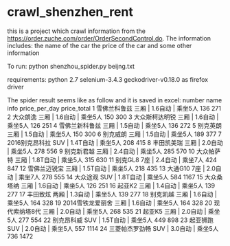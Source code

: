 # crawl_shenzhen_rent
this is a project which crawl information from the https://order.zuche.com/order/OrderSecondControl.do.
The information includes:
the name of the car
the price of the car
and some other information

To run:
python shenzhou_spider.py beijng.txt

requirements:
python 2.7
selenium-3.4.3
geckodriver-v0.18.0 as firefox driver

The spider result seems like as follow and it is saved in excel:
number	name	info	price_per_day	price_total
1	雪佛兰科鲁兹	三厢 | 1.6自动 | 乘坐5人	136	271
2	大众朗逸	三厢 | 1.6自动 | 乘坐5人	150	300
3	大众斯柯达明锐	三厢 | 1.6自动 | 乘坐5人	126	251
4	雪佛兰新科鲁兹	三厢 | 1.5自动 | 乘坐5人	136	272
5	别克英朗	三厢 | 1.5自动 | 乘坐5人	150	300
6	别克威朗	三厢 | 1.5自动 | 乘坐5人	189	377
7	2016别克昂科拉	SUV | 1.4T自动 | 乘坐5人	208	415
8	丰田凯美瑞	三厢 | 2.0自动 | 乘坐5人	278	556
9	别克新君越	三厢 | 2.4自动 | 乘坐5人	285	570
10	大众帕萨特	三厢 | 1.8T自动 | 乘坐5人	315	630
11	别克GL8	7座 | 2.4自动 | 乘坐7人	424	847
12	雪佛兰迈锐宝	三厢 | 1.5T自动 | 乘坐5人	218	435
13	大通G10	7座 | 2.0自动 | 乘坐7人	278	555
14	大众途观	SUV | 1.8T自动 | 乘坐5人	584	1167
15	大众桑塔纳	三厢 | 1.6自动 | 乘坐5人	126	251
16	起亚K2	三厢 | 1.4自动 | 乘坐5人	139	277
17	丰田致炫	两厢 | 1.3自动 | 乘坐5人	139	277
18	别克凯越	三厢 | 1.6自动 | 乘坐5人	164	328
19	2014雪铁龙爱丽舍	三厢 | 1.6自动 | 乘坐5人	164	328
20	现代索纳塔8代	三厢 | 2.0自动 | 乘坐5人	268	535
21	起亚K5	三厢 | 2.0自动 | 乘坐5人	277	554
22	别克昂科威	SUV | 1.5T自动 | 乘坐5人	449	898
23	起亚狮跑	SUV | 2.0自动 | 乘坐5人	557	1114
24	三菱帕杰罗劲畅	SUV | 3.0自动 | 乘坐5人	736	1472

